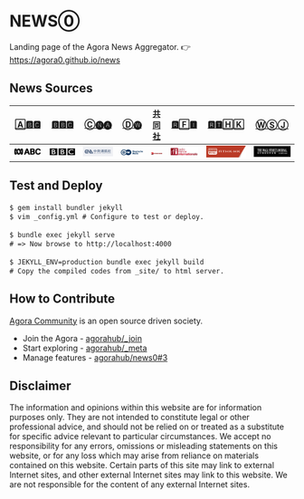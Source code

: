 # NEWS⓪

Landing page of the Agora News Aggregator. 👉 https://agora0.github.io/news

## News Sources

| [🄰🅱🅲](https://agora0.github.io/news/abc) | [🅱🅱🅲](https://agora0.github.io/news/bbc) | [Ⓒ🅝🅐](https://agora0.github.io/news/cna) | [Ⓓ🅦](https://agora0.github.io/news/dw) | [共同社](https://agora0.github.io/news/kyodo) | [🆁🄵🅸](https://agora0.github.io/news/rfi) | [🆁🆃🄷🄺](https://agora0.github.io/news/rthk) | [ⓌⓈⒿ](https://agora0.github.io/news/wsj) |
| -- | -- | -- | -- | -- | -- | -- | -- |
| [![](./img/portfolio/abc.png)](https://www.abc.net.au/news/chinese/) | [![](./img/portfolio/bbc.png)](https://www.bbc.com/zhongwen/simp) | [![](./img/portfolio/cna.png)](https://www.cna.com.tw) | [![](./img/portfolio/dw.png)](https://www.dw.com/zh) | [![](./img/portfolio/kyodo.png)](https://china.kyodonews.net) | [![](./img/portfolio/rfi.png)](https://www.rfi.fr/cn/) | [![](./img/portfolio/rthk.png)](https://news.rthk.hk/rthk/ch/) | [![](./img/portfolio/wsj.png)](https://cn.wsj.com) |

## Test and Deploy

```
$ gem install bundler jekyll 
$ vim _config.yml # Configure to test or deploy.

$ bundle exec jekyll serve
# => Now browse to http://localhost:4000

$ JEKYLL_ENV=production bundle exec jekyll build
# Copy the compiled codes from _site/ to html server.
```

## How to Contribute

[Agora Community](https://github.com/agorahub) is an open source driven society.
- Join the Agora - [agorahub/_join](https://github.com/agorahub/_join)
- Start exploring - [agorahub/_meta](https://github.com/agorahub/_meta)
- Manage features - [agorahub/news0#3](https://github.com/agorahub/news0/issues/3)

## Disclaimer

The information and opinions within this website are for information purposes only. They are not intended to constitute legal or other professional advice, and should not be relied on or treated as a substitute for specific advice relevant to particular circumstances. We accept no responsibility for any errors, omissions or misleading statements on this website, or for any loss which may arise from reliance on materials contained on this website. Certain parts of this site may link to external Internet sites, and other external Internet sites may link to this website. We are not responsible for the content of any external Internet sites.
